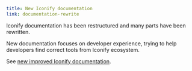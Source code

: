 ```yaml
title: New Iconify documentation
link: documentation-rewrite
```

Iconify documentation has been restructured and many parts have been rewritten.

New documentation focuses on developer experience, trying to help developers find correct tools from Iconify ecosystem.

See [new improved Iconify documentation](https://docs.iconify.design/).
